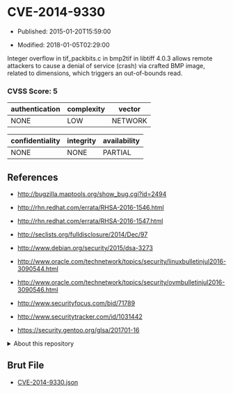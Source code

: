 # CVE-2014-9330

- Published: 2015-01-20T15:59:00

- Modified: 2018-01-05T02:29:00

Integer overflow in tif_packbits.c in bmp2tif in libtiff 4.0.3 allows remote attackers to cause a denial of service (crash) via crafted BMP image, related to dimensions, which triggers an out-of-bounds read.

### CVSS Score: **5**

| authentication | complexity | vector |
| --- | --- | --- |
| NONE | LOW | NETWORK |

| confidentiality | integrity | availability |
| --- | --- | --- |
| NONE | NONE | PARTIAL |

## References

* http://bugzilla.maptools.org/show_bug.cgi?id=2494

* http://rhn.redhat.com/errata/RHSA-2016-1546.html

* http://rhn.redhat.com/errata/RHSA-2016-1547.html

* http://seclists.org/fulldisclosure/2014/Dec/97

* http://www.debian.org/security/2015/dsa-3273

* http://www.oracle.com/technetwork/topics/security/linuxbulletinjul2016-3090544.html

* http://www.oracle.com/technetwork/topics/security/ovmbulletinjul2016-3090546.html

* http://www.securityfocus.com/bid/71789

* http://www.securitytracker.com/id/1031442

* https://security.gentoo.org/glsa/201701-16

<details>
<summary>About this repository</summary> 

  This repository is part of the project [Live Hack CVE](https://github.com/Live-Hack-CVE). Main website can be found [www.live-hack.org](https://www.live-hack.org) 
  
  Made by [Sn0wAlice](https://github.com/Sn0wAlice) for the people that care about security and need to have a feed of the latest CVEs. Hope you enjoy it, don't forget to star the repo and follow me on [Twitter](https://twitter.com/Sn0wAlice) and [Github](https://github.com/Sn0wAlice). And that is my [personnal website](https://www.alice-snow.me/)

  - [Home Page](https://github.com/Live-Hack-CVE)
  - [Framework](https://github.com/Live-Hack-CVE/cve-framework)
  - [CVE database](https://github.com/Live-Hack-CVE/full_database)
  - [Changelog](https://github.com/Live-Hack-CVE/Changelog)
</details>

## Brut File

* [CVE-2014-9330.json](https://raw.githubusercontent.com/Live-Hack-CVE/full_database/main/cves/2014/CVE-2014-9330.json)

